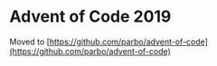 # Advent of Code 2019

Moved to [https://github.com/parbo/advent-of-code](https://github.com/parbo/advent-of-code)
